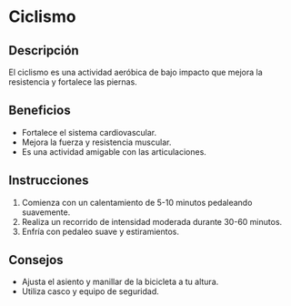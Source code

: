 # Ciclismo

## Descripción
El ciclismo es una actividad aeróbica de bajo impacto que mejora la resistencia y fortalece las piernas.

## Beneficios
- Fortalece el sistema cardiovascular.
- Mejora la fuerza y resistencia muscular.
- Es una actividad amigable con las articulaciones.

## Instrucciones
1. Comienza con un calentamiento de 5-10 minutos pedaleando suavemente.
2. Realiza un recorrido de intensidad moderada durante 30-60 minutos.
3. Enfría con pedaleo suave y estiramientos.

## Consejos
- Ajusta el asiento y manillar de la bicicleta a tu altura.
- Utiliza casco y equipo de seguridad.